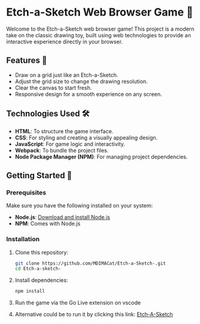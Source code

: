 # Etch-a-Sketch Web Browser Game 🎨

Welcome to the Etch-a-Sketch web browser game! This project is a modern take on the classic drawing toy, built using web technologies to provide an interactive experience directly in your browser.

## Features 🚀

- Draw on a grid just like an Etch-a-Sketch.
- Adjust the grid size to change the drawing resolution.
- Clear the canvas to start fresh.
- Responsive design for a smooth experience on any screen.

## Technologies Used 🛠️

- **HTML**: To structure the game interface.
- **CSS**: For styling and creating a visually appealing design.
- **JavaScript**: For game logic and interactivity.
- **Webpack**: To bundle the project files.
- **Node Package Manager (NPM)**: For managing project dependencies.

## Getting Started 🏁

### Prerequisites

Make sure you have the following installed on your system:

- **Node.js**: [Download and install Node.js](https://nodejs.org/)
- **NPM**: Comes with Node.js

### Installation

1. Clone this repository:
   ```bash
   git clone https://github.com/MDIMACat/Etch-a-Sketch-.git
   cd Etch-a-sketch-

   ```
2. Install dependencies:

   ```bash
   npm install
   ```
3. Run the game via the Go Live extension on vscode

4. Alternative could be to run it by clicking this link: [Etch-A-Sketch]()


